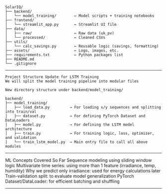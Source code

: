 ```
SolarIQ/
├── backend/
│   └── model_training/        ← Model scripts + training notebooks
├── frontend/
│   └── streamlit_app.py       ← Streamlit UI file
├── data/
│   ├── raw/                   ← Raw data (uk_pv)
│   └── processed/             ← Cleaned CSVs
├── utils/
│   └── calc_savings.py        ← Reusable logic (savings, formatting)
├── assets/                    ← Logo, images, etc.
├── requirements.txt           ← Python packages list
├── README.md
└── .gitignore
```
---

```
Project Structure Update for LSTM Training
We will split the model training pipeline into modular files

New directory structure under backend/model_training/

backend/
├── model_training/
│   ├── load_data.py         → For loading x/y sequences and splitting into train/val
│   ├── dataset.py           → For defining PyTorch Dataset and DataLoaders
│   ├── model.py             → For defining the LSTM model architecture
│   ├── train.py             → For training logic, loss, optimizer, and validation
│   └── train_lstm_model.py  → Main entry file to call all above modules
```
---

ML Concepts Covered So Far
Sequence modeling using sliding window logic
Multivariate time series: using more than 1 feature (irradiance, temp, humidity)
Why we predict only irradiance: used for energy calculations later
Train-validation split: to evaluate model generalization
PyTorch Dataset/DataLoader: for efficient batching and shuffling

---